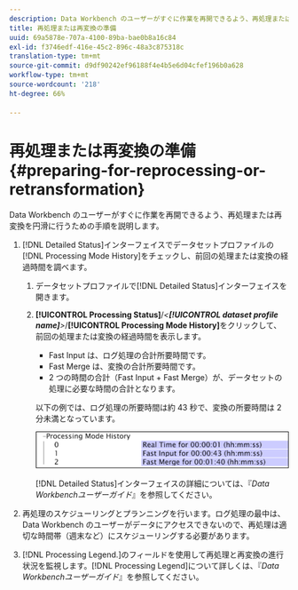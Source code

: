 ```yaml
---
description: Data Workbench のユーザーがすぐに作業を再開できるよう、再処理または再変換を円滑に行うための手順を説明します。
title: 再処理または再変換の準備
uuid: 69a5878e-707a-4100-89ba-bae0b8a16c84
exl-id: f3746edf-416e-45c2-896c-48a3c875318c
translation-type: tm+mt
source-git-commit: d9df90242ef96188f4e4b5e6d04cfef196b0a628
workflow-type: tm+mt
source-wordcount: '218'
ht-degree: 66%

---
```


# 再処理または再変換の準備{#preparing-for-reprocessing-or-retransformation}

Data Workbench のユーザーがすぐに作業を再開できるよう、再処理または再変換を円滑に行うための手順を説明します。

1. [!DNL Detailed Status]インターフェイスでデータセットプロファイルの[!DNL Processing Mode History]をチェックし、前回の処理または変換の経過時間を調べます。

   1. データセットプロファイルで[!DNL Detailed Status]インターフェイスを開きます。
   1. **[!UICONTROL Processing Status]**/*&lt;**[!UICONTROL dataset profile name]**>*/**[!UICONTROL Processing Mode History]**&#x200B;をクリックして、前回の処理または変換の経過時間を表示します。

      * Fast Input は、ログ処理の合計所要時間です。
      * Fast Merge は、変換の合計所要時間です。
      * 2 つの時間の合計（Fast Input + Fast Merge）が、データセットの処理に必要な時間の合計となります。

      以下の例では、ログ処理の所要時間は約 43 秒で、変換の所要時間は 2 分未満となっています。

      ![](assets/vis_DetailedStatus_ProcessingModeHistory.png)

      [!DNL Detailed Status]インターフェイスの詳細については、『*Data Workbenchユーザーガイド*』を参照してください。


1. 再処理のスケジューリングとプランニングを行います。ログ処理の最中は、Data Workbench のユーザーがデータにアクセスできないので、再処理は適切な時間帯（週末など）にスケジューリングする必要があります。
1. [!DNL Processing Legend.]のフィールドを使用して再処理と再変換の進行状況を監視します。[!DNL Processing Legend]について詳しくは、『*Data Workbenchユーザーガイド*』を参照してください。

